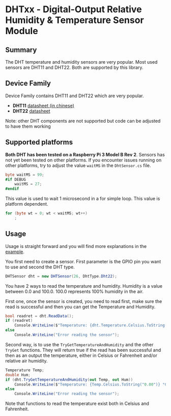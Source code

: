 # DHTxx - Digital-Output Relative Humidity & Temperature Sensor Module

## Summary

The DHT temperature and humidity sensors are very popular. Most used sensors are DHT11 and DHT22. Both are supported by this library.

## Device Family

Device Family contains DHT11 and DHT22 which are very popular.

* **DHT11** [datasheet (in chinese)](https://cdn-shop.adafruit.com/datasheets/DHT11-chinese.pdf)
* **DHT22** [datasheet](https://cdn-shop.adafruit.com/datasheets/DHT22.pdf)

Note: other DHT components are not supported but code can be adjusted to have them working

## Supported platforms

**Both DHT has been tested on a Raspberry Pi 3 Model B Rev 2**. Sensors has not yet been tested on other platforms. If you encounter issues running on other platforms, try to adjust the value ```waitMS``` in the ```DhtSensor.cs``` file.

```csharp
byte waitMS = 99;
#if DEBUG
    waitMS = 27;
#endif
```

This value is used to wait 1 microsecond in a for simple loop. This value is platform dependent.

```csharp
for (byte wt = 0; wt < waitMS; wt++)
    ;
```

## Usage

Usage is straight forward and you will find more explanations in the [example](./samples/README.md).

You first need to create a sensor. First parameter is the GPIO pin you want to use and second the DHT type.

```csharp
DHTSensor dht = new DHTSensor(26, DhtType.Dht22);
```

You have 2 ways to read the temperature and humidity. Humidity is a value between 0.0 and 100.0. 100.0 represents 100% humidity in the air.

First one, once the sensor is created, you need to read first, make sure the read is successful and then you can get the Temperature and Humidity.

```csharp
bool readret = dht.ReadData();
if (readret)
    Console.WriteLine($"Temperature: {dht.Temperature.Celsius.ToString("0.00")} °C, Humidity: {dht.Humidity.ToString("0.00")} %");
else
    Console.WriteLine("Error reading the sensor");
```
Second way, is to use the ```TryGetTemperatureAndHumidity``` and the other ```TryGet``` functions. They will return true if the read has been successful and then as an output the temperature, either in Celsius or Fahrenheit and/or relative air humidity.

```csharp
Temperature Temp;
double Hum;
if (dht.TryGetTemperatureAndHumidity(out Temp, out Hum))
    Console.WriteLine($"Temperature: {Temp.Celsius.ToString("0.00")} °C, Humidity: {Hum.ToString("0.00")} %");
else
    Console.WriteLine("Error reading the sensor");
```

Note that functions to read the temperature exist both in Celsius and Fahrenheit.
